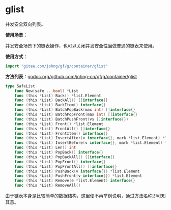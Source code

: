 # glist

并发安全双向列表。

**使用场景**：

并发安全场景下的链表操作，也可以关闭并发安全性当做普通的链表来使用。

**使用方式**：
```go
import "gitee.com/johng/gf/g/container/glist"
```

**方法列表**：[godoc.org/github.com/johng-cn/gf/g/container/glist](https://godoc.org/github.com/johng-cn/gf/g/container/glist)
```go
type SafeList
    func New(safe ...bool) *List
    func (this *List) Back() *list.Element
    func (this *List) BackAll() []interface{}
    func (this *List) BackItem() interface{}
    func (this *List) BatchPopBack(max int) []interface{}
    func (this *List) BatchPopFront(max int) []interface{}
    func (this *List) BatchPushFront(vs []interface{})
    func (this *List) Front() *list.Element
    func (this *List) FrontAll() []interface{}
    func (this *List) FrontItem() interface{}
    func (this *List) InsertAfter(v interface{}, mark *list.Element) *list.Element
    func (this *List) InsertBefore(v interface{}, mark *list.Element) *list.Element
    func (this *List) Len() int
    func (this *List) PopBack() interface{}
    func (this *List) PopBackAll() []interface{}
    func (this *List) PopFront() interface{}
    func (this *List) PopFrontAll() []interface{}
    func (this *List) PushBack(v interface{}) *list.Element
    func (this *List) PushFront(v interface{}) *list.Element
    func (this *List) Remove(e *list.Element) interface{}
    func (this *List) RemoveAll()
```

由于链表本身是比较简单的数据结构，这里便不再举例说明，通过方法名称即可知其意。
